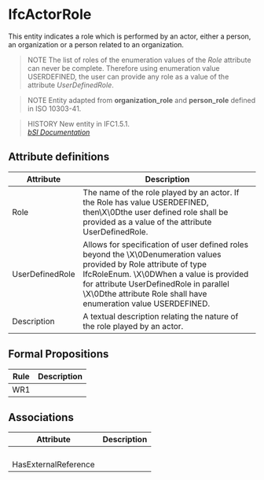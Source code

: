 IfcActorRole
============
This entity indicates a role which is performed by an actor, either a person,
an organization or a person related to an organization.  
  
> NOTE  The list of roles of the enumeration values of the _Role_ attribute
> can never be complete. Therefore using enumeration value USERDEFINED, the
> user can provide any role as a value of the attribute _UserDefinedRole_.  
  
> NOTE  Entity adapted from **organization_role** and **person_role** defined
> in ISO 10303-41.  
  
> HISTORY  New entity in IFC1.5.1.  
[ _bSI
Documentation_](https://standards.buildingsmart.org/IFC/DEV/IFC4_2/FINAL/HTML/schema/ifcactorresource/lexical/ifcactorrole.htm)


Attribute definitions
---------------------
| Attribute       | Description                                                                                                                                                                                                                                                                 |
|-----------------|-----------------------------------------------------------------------------------------------------------------------------------------------------------------------------------------------------------------------------------------------------------------------------|
| Role            | The name of the role played by an actor. If the Role has value USERDEFINED, then\X\0Dthe user defined role shall be provided as a value of the attribute UserDefinedRole.                                                                                                   |
| UserDefinedRole | Allows for specification of user defined roles beyond the \X\0Denumeration values provided by Role attribute of type IfcRoleEnum. \X\0DWhen a value is provided for attribute UserDefinedRole in parallel \X\0Dthe attribute Role shall have enumeration value USERDEFINED. |
| Description     | A textual description relating the nature of the role played by an actor.                                                                                                                                                                                                   |

Formal Propositions
-------------------
| Rule   | Description   |
|--------|---------------|
| WR1    |               |

Associations
------------
| Attribute            | Description   |
|----------------------|---------------|
|                      |               |
|                      |               |
|                      |               |
|                      |               |
| HasExternalReference |               |


